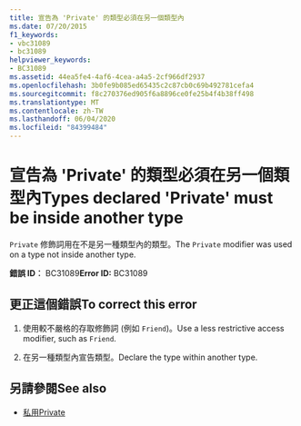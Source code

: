 ```yaml
---
title: 宣告為 'Private' 的類型必須在另一個類型內
ms.date: 07/20/2015
f1_keywords:
- vbc31089
- bc31089
helpviewer_keywords:
- BC31089
ms.assetid: 44ea5fe4-4af6-4cea-a4a5-2cf966df2937
ms.openlocfilehash: 3b0fe9b085ed65435c2c87cb0c69b492781cefa4
ms.sourcegitcommit: f8c270376ed905f6a8896ce0fe25b4f4b38ff498
ms.translationtype: MT
ms.contentlocale: zh-TW
ms.lasthandoff: 06/04/2020
ms.locfileid: "84399484"
---
```

# <a name="types-declared-private-must-be-inside-another-type"></a><span data-ttu-id="9c723-102">宣告為 'Private' 的類型必須在另一個類型內</span><span class="sxs-lookup"><span data-stu-id="9c723-102">Types declared 'Private' must be inside another type</span></span>
<span data-ttu-id="9c723-103">`Private` 修飾詞用在不是另一種類型內的類型。</span><span class="sxs-lookup"><span data-stu-id="9c723-103">The `Private` modifier was used on a type not inside another type.</span></span>  
  
 <span data-ttu-id="9c723-104">**錯誤 ID︰** BC31089</span><span class="sxs-lookup"><span data-stu-id="9c723-104">**Error ID:** BC31089</span></span>  
  
## <a name="to-correct-this-error"></a><span data-ttu-id="9c723-105">更正這個錯誤</span><span class="sxs-lookup"><span data-stu-id="9c723-105">To correct this error</span></span>  
  
1. <span data-ttu-id="9c723-106">使用較不嚴格的存取修飾詞 (例如 `Friend`)。</span><span class="sxs-lookup"><span data-stu-id="9c723-106">Use a less restrictive access modifier, such as `Friend`.</span></span>  
  
2. <span data-ttu-id="9c723-107">在另一種類型內宣告類型。</span><span class="sxs-lookup"><span data-stu-id="9c723-107">Declare the type within another type.</span></span>  
  
## <a name="see-also"></a><span data-ttu-id="9c723-108">另請參閱</span><span class="sxs-lookup"><span data-stu-id="9c723-108">See also</span></span>

- [<span data-ttu-id="9c723-109">私用</span><span class="sxs-lookup"><span data-stu-id="9c723-109">Private</span></span>](../language-reference/modifiers/private.md)
